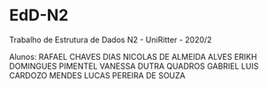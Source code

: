 # EdD-N2
Trabalho de Estrutura de Dados N2 - UniRitter - 2020/2

Alunos: 
RAFAEL CHAVES DIAS
NICOLAS DE ALMEIDA ALVES
ERIKH DOMINGUES PIMENTEL
VANESSA DUTRA QUADROS
GABRIEL LUIS CARDOZO MENDES
LUCAS PEREIRA DE SOUZA